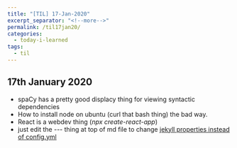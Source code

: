 ```yaml
---
title: "[TIL] 17-Jan-2020"
excerpt_separator: "<!--more-->"
permalink: /til17jan20/
categories:
  - today-i-learned
tags:
  - til 
---
```



## 17th January 2020
- spaCy has a pretty good displacy thing for viewing syntactic dependencies
- How to install node on ubuntu (curl that bash thing) the bad way.
- React is a webdev thing (_npx create-react-app_)
- just edit the --- thing at top of md file to change [jekyll properties instead of config.yml](https://jekyllrb.com/docs/configuration/front-matter-defaults/)

